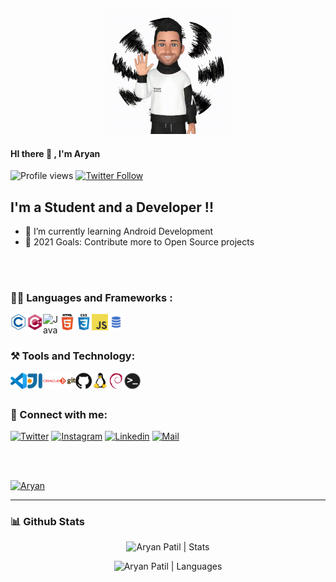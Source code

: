  
<p align="center">
  <img src="https://raw.githubusercontent.com/AryanP45/AryanP45/master/hello.gif" height="200" />
</p>

 #### HI there :wave: , I'm Aryan 

 ![Profile views](https://gpvc.arturio.dev/AryanP45)
 [![Twitter Follow](https://img.shields.io/twitter/follow/Patil_Aryan?color=1DA1F2&logo=twitter&style=for-the-badge)](https://twitter.com/intent/follow?original_referer=https%3A%2F%2Fgithub.com%2FcodeSTACKr&screen_name=Patil_Aryan_)

 ## I'm a Student and a Developer !!

- 🌱 I’m currently learning Android Development
- 🥅 2021 Goals: Contribute more to Open Source projects
<!-- - ⚡ Fun fact: I love to draw and play guitar  -->
<br><br>


 ### 	:man_technologist: Languages and Frameworks :

<img align="left" alt="HTML5" width="26px" src="https://raw.githubusercontent.com/devicons/devicon/master/icons/c/c-line.svg" />
<img align="left" alt="cplusplus" width="26px" src="https://raw.githubusercontent.com/devicons/devicon/master/icons/cplusplus/cplusplus-original.svg" />
<img align="left" alt="Java" width="26px" src="https://raw.githubusercontent.com/abranhe/programming-languages-logos/master/src/java/java_24x24.png" />
<img align="left" alt="HTML5" width="26px" src="https://raw.githubusercontent.com/github/explore/80688e429a7d4ef2fca1e82350fe8e3517d3494d/topics/html/html.png" />
<img align="left" alt="CSS3" width="26px" src="https://raw.githubusercontent.com/github/explore/80688e429a7d4ef2fca1e82350fe8e3517d3494d/topics/css/css.png" />
<img align="left" alt="JavaScript" width="26px" src="https://raw.githubusercontent.com/github/explore/80688e429a7d4ef2fca1e82350fe8e3517d3494d/topics/javascript/javascript.png" />
<img align="left" alt="SQL" width="26px" src="https://raw.githubusercontent.com/github/explore/80688e429a7d4ef2fca1e82350fe8e3517d3494d/topics/sql/sql.png" />

<br><br>

### :hammer_and_pick: Tools and Technology:

<img align="left" alt="Visual Studio Code" width="26px" src="https://raw.githubusercontent.com/github/explore/80688e429a7d4ef2fca1e82350fe8e3517d3494d/topics/visual-studio-code/visual-studio-code.png" />
<img align="left" alt="IntelliJ Idea" width="26px" src="https://raw.githubusercontent.com/devicons/devicon/master/icons/intellij/intellij-original.svg" />
<img align="left" alt="Oracle" width="26px" src="https://raw.githubusercontent.com/devicons/devicon/master/icons/oracle/oracle-original.svg" />
<img align="left" alt="Git" width="26px" src="https://raw.githubusercontent.com/github/explore/80688e429a7d4ef2fca1e82350fe8e3517d3494d/topics/git/git.png" />
<img align="left" alt="GitHub" width="26px" src="https://raw.githubusercontent.com/github/explore/78df643247d429f6cc873026c0622819ad797942/topics/github/github.png" />
<img align="left" alt="Linux" width="26px" src="https://raw.githubusercontent.com/devicons/devicon/master/icons/linux/linux-original.svg" />
<img align="left" alt="Debian" width="26px" src="https://raw.githubusercontent.com/devicons/devicon/master/icons/debian/debian-original.svg" />
<img align="left" alt="Terminal" width="26px" src="https://raw.githubusercontent.com/github/explore/80688e429a7d4ef2fca1e82350fe8e3517d3494d/topics/terminal/terminal.png" />

<br><br>

### :link: Connect with me:

[![Twitter](https://img.shields.io/badge/-Twitter-black?style=for-the-badge&logo=twitter)](https://twitter.com/Patil_Aryan_)
[![Instagram](https://img.shields.io/badge/-Instagram-black?style=for-the-badge&logo=instagram)](https://instagram.com/aryan_45910)
[![Linkedin](https://img.shields.io/badge/-LinkedIn-black?style=for-the-badge&logo=Linkedin)](https://www.linkedin.com/in/aryan-patil-390303206)
[![Mail](https://img.shields.io/badge/-Say%20Hi!-black?style=for-the-badge&logo=gmail)](mailto:aryanitinpatil@gmail.com)

<br><br>

[twitter]: https://twitter.com/Patil_Aryan_
[instagram]: https://instagram.com/aryan_45910
[linkedin]: https://www.linkedin.com/in/aryan-patil-390303206

<p><a href="https://github.com/Fizhu"><img src="https://github-profile-trophy.vercel.app/?username=AryanP45&row=1&margin-w=15&margin-h=15" alt="Aryan" /></a></p>
<hr>

### 📊 Github Stats
<p align="center"> <img src="https://github-readme-stats.vercel.app/api?username=AryanP45&count_private=true&show_icons=true&include_all_commits=true" alt="Aryan Patil | Stats" />

<p align="center"> <img src="https://github-readme-stats.vercel.app/api/top-langs/?username=AryanP45&hide=html" alt="Aryan Patil | Languages" />
